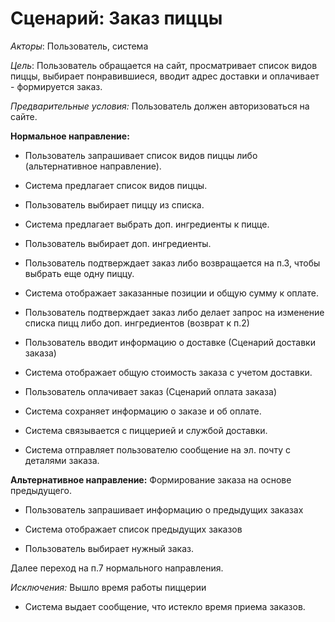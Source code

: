 # Сценарий: Заказ пиццы
_Акторы_: Пользователь, система

_Цель_: Пользователь обращается на сайт, просматривает список видов пиццы, выбирает понравившиеся, вводит адрес доставки и оплачивает - формируется заказ.



_Предварительные условия:_ Пользователь должен авторизоваться на сайте.


__Нормальное направление:__

* Пользователь запрашивает список видов пиццы либо (альтернативное направление).

* Система предлагает список видов пиццы.

* Пользователь выбирает пиццу из списка.

* Система предлагает выбрать доп. ингредиенты к пицце.

* Пользователь выбирает доп. ингредиенты.

* Пользователь подтверждает заказ либо возвращается на п.3, чтобы выбрать еще одну пиццу.

* Система отображает заказанные позиции и общую сумму к оплате.

* Пользователь подтверждает заказ либо делает запрос на изменение списка пицц либо доп. ингредиентов (возврат к п.2)

* Пользователь вводит информацию о доставке (Сценарий доставки заказа)

* Система отображает общую стоимость заказа с учетом доставки.

* Пользователь оплачивает заказ (Сценарий оплата заказа)

* Система сохраняет информацию о заказе и об оплате.

* Система связывается с пиццерией и службой доставки.

* Система отправляет пользователю сообщение на эл. почту с деталями заказа.

__Альтернативное направление:__ Формирование заказа на основе предыдущего.

* Пользователь запрашивает информацию о предыдущих заказах

* Система отображает список предыдущих заказов

* Пользователь выбирает нужный заказ.

Далее переход на п.7 нормального направления.

_Исключения:_ Вышло время работы пиццерии

* Система выдает сообщение, что истекло время приема заказов.